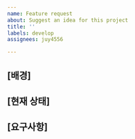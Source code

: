```yaml
---
name: Feature request
about: Suggest an idea for this project
title: ''
labels: develop
assignees: juy4556

---
```


## [배경]


## [현재 상태]


## [요구사항]
